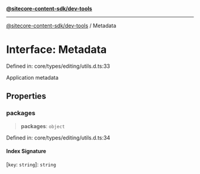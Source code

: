[**@sitecore-content-sdk/dev-tools**](../README.md)

***

[@sitecore-content-sdk/dev-tools](../README.md) / Metadata

# Interface: Metadata

Defined in: core/types/editing/utils.d.ts:33

Application metadata

## Properties

### packages

> **packages**: `object`

Defined in: core/types/editing/utils.d.ts:34

#### Index Signature

\[`key`: `string`\]: `string`
